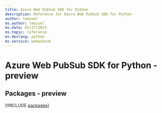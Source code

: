 ```yaml
---
title: Azure Web PubSub SDK for Python
description: Reference for Azure Web PubSub SDK for Python
author: lmazuel
ms.author: lmazuel
ms.data: 03/27/2023
ms.topic: reference
ms.devlang: python
ms.service: webpubsub
---
```

# Azure Web PubSub SDK for Python - preview
## Packages - preview
[!INCLUDE [packages](web-pubsub-index.md)]